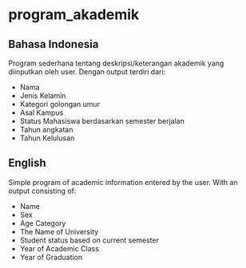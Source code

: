 # program_akademik
## Bahasa Indonesia
Program sederhana tentang deskripsi/keterangan akademik yang diinputkan oleh user. Dengan output terdiri dari:
- Nama
- Jenis Kelamin
- Kategori golongan umur
- Asal Kampus
- Status Mahasiswa berdasarkan semester berjalan
- Tahun angkatan
- Tahun Kelulusan

## English
Simple program of academic information entered by the user. With an output consisting of:
- Name
- Sex
- Age Category
- The Name of University
- Student status based on current semester
- Year of Academic Class
- Year of Graduation
